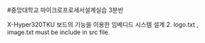 #중앙대학교 마이크로프로세서설계실습 3분반

X-Hyper320TKU 보드의 기능을 이용한 임베디드 시스템 설계
2. logo.txt , image.txt must be include in src file.
